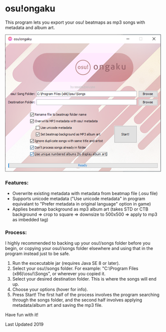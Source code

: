 # osu!ongaku
This program lets you export your osu! beatmaps as mp3 songs with metadata and album art.


![Screenshot](Executibles/Screenshot1.png)


### Features:
- Overwrite existing metadata with metadata from beatmap file (.osu file)
- Supports unicode metadata ("Use unicode metadata" in program equivalant to "Prefer metadata in original language" option in game)
- Applies beatmap background as mp3 album art (takes STD or CTB background => crop to square => downsize to 500x500 => apply to mp3 as imbedded tag)



### Process:

I highly recommended to backing up your osu!/songs folder before you begin, or copying your osu!/songs folder elsewhere and using that in the program instead just to be safe.

1. Run the excecutable jar (requires Java SE 8 or later).
2. Select your osu!/songs folder. For example: "C:\Program Files (x86)\osu!\Songs", or wherever you copied it.
3. Select your desired destination folder. This is where the songs will end up.
4. Choose your options (hover for info).
5. Press Start! The first half of the process involves the program searching through the songs folder, and the second half involves applying metadata/album art and saving the mp3 file.

Have fun with it!


Last Updated 2019
